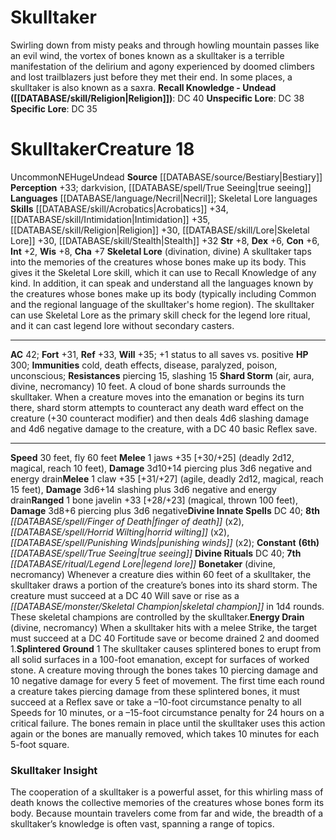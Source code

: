 ﻿---
ac: '42'
alignment: NE
charisma: '+7'
constitution: '+6'
creature_ability:
- Bonetaker
- Energy Drain
- Shard Storm
- Skeletal Lore
- Splintered Ground
dexterity: '+6'
fly_speed: '60'
fortitude: '+31'
hp: '300'
id: '377'
immunity:
- cold
- death effects
- disease
- paralyzed
- poison
- unconscious
intelligence: '+2'
land_speed: '30'
language:
- '[[DATABASE/language/Necril|Necril]] ; Skeletal Lore languages'
level: '18'
max_speed: '60'
name: Skulltaker
perception: '+33'
rarity: Uncommon
reflex: '+33'
resistance:
- piercing 15
- slashing 15
sense:
- darkvision
- '[[DATABASE/spell/True Seeing|true seeing]]'
size: Huge
skill:
- '[[DATABASE/skill/Acrobatics|Acrobatics]] +34'
- '[[DATABASE/skill/Intimidation|Intimidation]] +35'
- '[[DATABASE/skill/Religion|Religion]] +30'
- '[[DATABASE/skill/Lore|Skeletal Lore]] +30'
- '[[DATABASE/skill/Stealth|Stealth]] +32'
source: '[[DATABASE/source/Bestiary|Bestiary]]'
speed:
- 30 feet
- fly 60 feet
spell:
- '[[DATABASE/spell/Finger of Death|Finger of Death]]'
- '[[DATABASE/spell/Horrid Wilting|Horrid Wilting]]'
- '[[DATABASE/spell/Punishing Winds|Punishing Winds]]'
- '[[DATABASE/spell/True Seeing|True Seeing]]'
strength: '+8'
strength_req: '8'
strongest_save:
- Will
trait:
- '[[DATABASE/trait/Uncommon|Uncommon]]'
- '[[DATABASE/trait/Undead|Undead]]'
type: Creature
vision: Darkvision
weakest_save:
- Fortitude
will: '+35'
wisdom: '+8'

---
# Skulltaker

Swirling down from misty peaks and through howling mountain passes like an evil wind, the vortex of bones known as a skulltaker is a terrible manifestation of the delirium and agony experienced by doomed climbers and lost trailblazers just before they met their end. In some places, a skulltaker is also known as a saxra.
**Recall Knowledge - Undead ([[DATABASE/skill/Religion|Religion]])**: DC 40
**Unspecific Lore**: DC 38
**Specific Lore**: DC 35

# Skulltaker<span class="item-type">Creature 18</span>

<span class="trait-uncommon item-trait">Uncommon</span><span class="trait-alignment item-trait">NE</span><span class="trait-size item-trait">Huge</span><span class="item-trait">Undead</span>
**Source** [[DATABASE/source/Bestiary|Bestiary]]
**Perception** +33; darkvision, [[DATABASE/spell/True Seeing|true seeing]]
**Languages** [[DATABASE/language/Necril|Necril]]; Skeletal Lore languages
**Skills** [[DATABASE/skill/Acrobatics|Acrobatics]] +34, [[DATABASE/skill/Intimidation|Intimidation]] +35, [[DATABASE/skill/Religion|Religion]] +30, [[DATABASE/skill/Lore|Skeletal Lore]] +30, [[DATABASE/skill/Stealth|Stealth]] +32
**Str** +8, **Dex** +6, **Con** +6, **Int** +2, **Wis** +8, **Cha** +7
**Skeletal Lore** (divination, divine) A skulltaker taps into the memories of the creatures whose bones make up its body. This gives it the Skeletal Lore skill, which it can use to Recall Knowledge of any kind. In addition, it can speak and understand all the languages known by the creatures whose bones make up its body (typically including Common and the regional language of the skulltaker's home region). The skulltaker can use Skeletal Lore as the primary skill check for the legend lore ritual, and it can cast legend lore without secondary casters.

---
**AC** 42; **Fort** +31, **Ref** +33, **Will** +35; +1 status to all saves vs. positive
**HP** 300; **Immunities** cold, death effects, disease, paralyzed, poison, unconscious; **Resistances** piercing 15, slashing 15
<span class="in-box-ability">**Shard Storm** (air, aura, divine, necromancy) 10 feet. A cloud of bone shards surrounds the skulltaker. When a creature moves into the emanation or begins its turn there, shard storm attempts to counteract any death ward effect on the creature (+30 counteract modifier) and then deals 4d6 slashing damage and 4d6 negative damage to the creature, with a DC 40 basic Reflex save.</span>

---
**Speed** 30 feet, fly 60 feet
<span class="in-box-ability">**Melee** <span class="action-icon">1</span> jaws +35 [+30/+25] (deadly 2d12, magical, reach 10 feet), **Damage** 3d10+14 piercing plus 3d6 negative and energy drain</span><span class="in-box-ability">**Melee** <span class="action-icon">1</span> claw +35 [+31/+27] (agile, deadly 2d12, magical, reach 15 feet), **Damage** 3d6+14 slashing plus 3d6 negative and energy drain</span><span class="in-box-ability">**Ranged** <span class="action-icon">1</span> bone javelin +33 [+28/+23] (magical, thrown 100 feet), **Damage** 3d8+6 piercing plus 3d6 negative</span>**Divine Innate Spells** DC 40; **8th** _[[DATABASE/spell/Finger of Death|finger of death]]_ (x2), _[[DATABASE/spell/Horrid Wilting|horrid wilting]]_ (x2), _[[DATABASE/spell/Punishing Winds|punishing winds]]_ (x2); **Constant** **(6th)** _[[DATABASE/spell/True Seeing|true seeing]]_
**Divine Rituals** DC 40; **7th** _[[DATABASE/ritual/Legend Lore|legend lore]]_
<span class="in-box-ability">**Bonetaker** (divine, necromancy) Whenever a creature dies within 60 feet of a skulltaker, the skulltaker draws a portion of the creature’s bones into its shard storm. The creature must succeed at a DC 40 Will save or rise as a _[[DATABASE/monster/Skeletal Champion|skeletal champion]]_ in 1d4 rounds. These skeletal champions are controlled by the skulltaker.</span><span class="in-box-ability">**Energy Drain** (divine, necromancy) When a skulltaker hits with a melee Strike, the target must succeed at a DC 40 Fortitude save or become drained 2 and doomed 1.</span><span class="in-box-ability">**Splintered Ground** <span class="action-icon">1</span> The skulltaker causes splintered bones to erupt from all solid surfaces in a 100-foot emanation, except for surfaces of worked stone. A creature moving through the bones takes 10 piercing damage and 10 negative damage for every 5 feet of movement. The first time each round a creature takes piercing damage from these splintered bones, it must succeed at a Reflex save or take a –10-foot circumstance penalty to all Speeds for 10 minutes, or a –15-foot circumstance penalty for 24 hours on a critical failure. The bones remain in place until the skulltaker uses this action again or the bones are manually removed, which takes 10 minutes for each 5-foot square.</span>

###  Skulltaker Insight

The cooperation of a skulltaker is a powerful asset, for this whirling mass of death knows the collective memories of the creatures whose bones form its body. Because mountain travelers come from far and wide, the breadth of a skulltaker’s knowledge is often vast, spanning a range of topics.